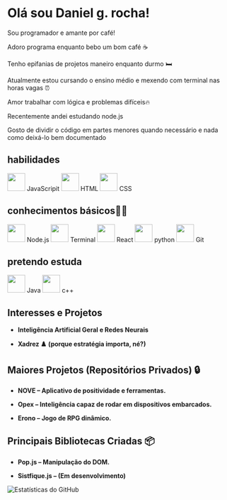 # Olá sou Daniel g. rocha!

Sou programador e amante por café! 

Adoro programa enquanto bebo um bom café ☕

Tenho epifanias de projetos maneiro enquanto
durmo 🛏️


Atualmente estou cursando o ensino médio e mexendo com terminal nas horas vagas ⏰

Amor trabalhar com lógica e problemas difíceis🔥

Recentemente andei estudando node.js

Gosto de dividir o código em partes menores quando necessário e nada como deixá-lo bem documentado 

## habilidades
<!-- JavaScripit -->
<img			 src="https://cdn.jsdelivr.net/gh/devicons/devicon/icons/javascript/javascript-original.svg" width="40"/>
JavaScripit
<!-- HTML -->
<img src="https://cdn.jsdelivr.net/gh/devicons/devicon/icons/html5/html5-original.svg" width="40"/>
HTML
<!-- CSS -->
<img src="https://cdn.jsdelivr.net/gh/devicons/devicon/icons/css3/css3-original.svg" width="40"/>
CSS

## conhecimentos básicos👨‍💻
<!-- Node.js -->
<img src="https://cdn.jsdelivr.net/gh/devicons/devicon/icons/nodejs/nodejs-original.svg" width="40"/>
Node.js
<!-- Terminal -->
<img src="https://cdn.jsdelivr.net/gh/devicons/devicon/icons/bash/bash-original.svg" width="40"/>
Terminal
<!-- React -->
<img src="https://cdn.jsdelivr.net/gh/devicons/devicon/icons/react/react-original.svg" width="40"/>
React
<!-- python -->
<img src="https://cdn.jsdelivr.net/gh/devicons/devicon/icons/python/python-original.svg" width="40"/>
python
<!-- Git -->
<img src="https://cdn.jsdelivr.net/gh/devicons/devicon/icons/git/git-original.svg" width="40"/>
    Git

## pretendo estuda
<!-- Java -->
<img src="https://cdn.jsdelivr.net/gh/devicons/devicon/icons/java/java-original.svg" width="40"/>
Java

<!-- c++ -->
<img src="https://cdn.jsdelivr.net/gh/devicons/devicon/icons/cplusplus/cplusplus-original.svg" width="40"/>
c++

## Interesses e Projetos

- **Inteligência Artificial Geral e Redes Neurais**

- **Xadrez ♟️ (porque estratégia importa, né?)**


## Maiores Projetos (Repositórios Privados) 🔒

- **NOVE – Aplicativo de positividade e ferramentas.**

- **Opex – Inteligência capaz de rodar em dispositivos embarcados.**

- **Erono – Jogo de RPG dinâmico.**


## Principais Bibliotecas Criadas 📦

- **Pop.js – Manipulação do DOM.**

- **Sistfique.js – (Em desenvolvimento)**

![Estatísticas do GitHub](https://github-readme-stats.vercel.app/api?username=DanielFlux23)
